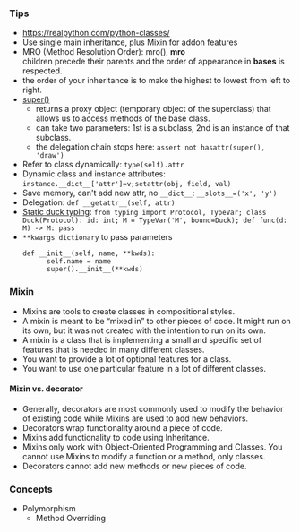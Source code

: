 ### Tips
* https://realpython.com/python-classes/
* Use single main inheritance, plus Mixin for addon features 
* MRO (Method Resolution Order): mro(), __mro__  
  children precede their parents and the order of appearance in __bases__ is respected.
* the order of your inheritance is to make the highest to lowest from left to right.
* [super()](https://rhettinger.wordpress.com/2011/05/26/super-considered-super/)
  * returns a proxy object (temporary object of the superclass) that allows us to access methods of the base class.  
  * can take two parameters: 1st is a subclass, 2nd is an instance of that subclass.
  * the delegation chain stops here: `assert not hasattr(super(), 'draw')`
* Refer to class dynamically: `type(self).attr`
* Dynamic class and instance attributes: `instance.__dict__['attr']=v;setattr(obj, field, val)`
* Save memory, can't add new attr, no `__dict__`: `__slots__=('x', 'y')`
* Delegation: `def __getattr__(self, attr)`
* [Static duck typing](https://devpress.csdn.net/python/62f5260a7e6682346618a2a1.html): `from typing import Protocol, TypeVar; class Duck(Protocol): id: int; M = TypeVar('M', bound=Duck); def func(d: M) -> M: pass`
* `**kwargs dictionary` to pass parameters 
  ```
  def __init__(self, name, **kwds):
        self.name = name
        super().__init__(**kwds)
  ```
### Mixin
* Mixins are tools to create classes in compositional styles.
* A mixin is meant to be “mixed in” to other pieces of code. It might run on its own, but it was not created with the intention to run on its own.
* A mixin is a class that is implementing a small and specific set of features that is needed in many different classes.
* You want to provide a lot of optional features for a class.
* You want to use one particular feature in a lot of different classes.

#### Mixin vs. decorator
* Generally, decorators are most commonly used to modify the behavior of existing code while Mixins are used to add new behaviors.
* Decorators wrap functionality around a piece of code.
* Mixins add functionality to code using Inheritance.
* Mixins only work with Object-Oriented Programming and Classes. You cannot use Mixins to modify a function or a method, only classes.
* Decorators cannot add new methods or new pieces of code.

### Concepts
* Polymorphism
  * Method Overriding
